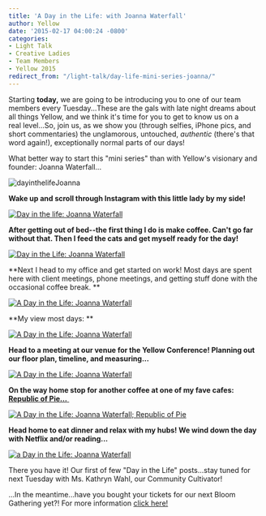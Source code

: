 ```yaml
---
title: 'A Day in the Life: with Joanna Waterfall'
author: Yellow
date: '2015-02-17 04:00:24 -0800'
categories:
- Light Talk
- Creative Ladies
- Team Members
- Yellow 2015
redirect_from: "/light-talk/day-life-mini-series-joanna/"
---
```


Starting **today,** we are going to be introducing you to one of our team members every Tuesday...These are the gals with late night dreams about all things Yellow, and we think it's time for you to get to know us on a real level...So, join us, as we show you (through selfies, iPhone pics, and short commentaries) the unglamorous, untouched, _authentic_ (there's that word again!), exceptionally normal parts of our days!

What better way to start this "mini series" than with Yellow's visionary and founder: Joanna Waterfall...

![dayinthelifeJoanna](https://yellow-blog-images.imgix.net/2015/02/dayinthelifeJoanna.jpg)

**Wake up and scroll through Instagram with this little lady by my side!**

[![Day in the life: Joanna Waterfall](https://yellow-blog-images.imgix.net/2015/02/JDITL1.jpg)](https://yellow-blog-images.imgix.net/2015/02/JDITL1.jpg)

**After getting out of bed--the first thing I do is make coffee. Can't go far without that. Then I feed the cats and get myself ready for the day!**

[![Day in the Life: Joanna Waterfall](https://yellow-blog-images.imgix.net/2015/02/JDINTL2.jpg)](https://yellow-blog-images.imgix.net/2015/02/JDINTL2.jpg)

**Next I head to my office and get started on work! Most days are spent here with client meetings, phone meetings, and getting stuff done with the occasional coffee break. **

[![A Day in the Life: Joanna Waterfall](https://yellow-blog-images.imgix.net/2015/02/JDINTL3.jpg)](https://yellow-blog-images.imgix.net/2015/02/JDINTL3.jpg)

**My view most days: **

[![A Day in the Life: Joanna Waterfall](https://yellow-blog-images.imgix.net/2015/02/JDINTL4.jpg)](https://yellow-blog-images.imgix.net/2015/02/JDINTL4.jpg)[  
](https://yellow-blog-images.imgix.net/2015/02/image3.jpeg)

**Head to a meeting at our venue for the Yellow Conference! Planning out our floor plan, timeline, and measuring...**

[![A Day in the Life: Joanna Waterfall](https://yellow-blog-images.imgix.net/2015/02/JDINTL5.jpg)](https://yellow-blog-images.imgix.net/2015/02/JDINTL5.jpg)

**On the way home stop for another coffee at one of my fave cafes: [Republic of Pie...](http://republicofpie.com/)**[ ](http://republicofpie.com/)

[![A Day in the Life: Joanna Waterfall; Republic of Pie](https://yellow-blog-images.imgix.net/2015/02/JDINTL6.jpg)](https://yellow-blog-images.imgix.net/2015/02/JDINTL6.jpg)

**Head home to eat dinner and relax with my hubs! We wind down the day with Netflix and/or reading...**

[![a Day in the Life: Joanna Waterfall](https://yellow-blog-images.imgix.net/2015/02/JDINTL7.jpg)](https://yellow-blog-images.imgix.net/2015/02/JDINTL7.jpg)

There you have it! Our first of few "Day in the Life" posts...stay tuned for next Tuesday with Ms. Kathryn Wahl, our Community Cultivator!

...In the meantime...have you bought your tickets for our next Bloom Gathering yet?! For more information [click here!](http://yellowconference.com/februarybloomgathering/)
